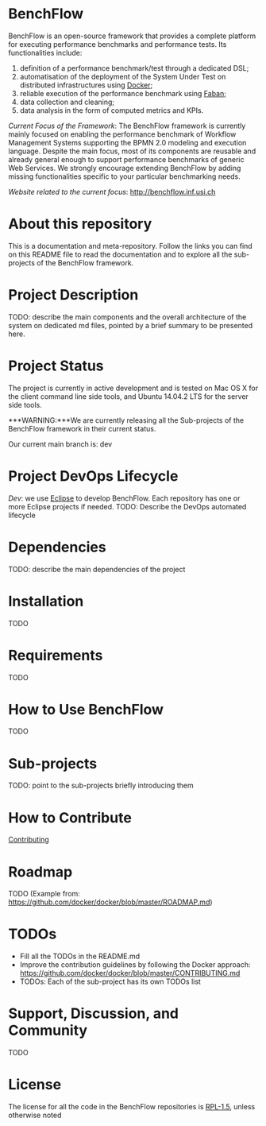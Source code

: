 # BenchFlow
BenchFlow is an open-source framework that provides a complete platform for executing performance benchmarks and performance tests. Its functionalities include:

1. definition of a performance benchmark/test through a dedicated DSL;
2. automatisation of the deployment of the System Under Test on distributed infrastructures using [Docker](https://www.docker.com);
3. reliable execution of the performance benchmark using [Faban](http://faban.org);
4. data collection and cleaning;
5. data analysis in the form of computed metrics and KPIs.

*Current Focus of the Framework*: 
The BenchFlow framework is currently mainly focused on enabling the performance benchmark of Workflow Management Systems supporting the BPMN 2.0 modeling and execution language. Despite the main focus, most of its components are reusable and already general enough to support performance benchmarks of generic Web Services. We strongly encourage extending BenchFlow by adding missing functionalities specific to your particular benchmarking needs. 

*Website related to the current focus*: http://benchflow.inf.usi.ch

# About this repository
This is a documentation and meta-repository. Follow the links you can find on this README file to read the documentation and to explore all the sub-projects of the BenchFlow framework.

# Project Description
TODO: describe the main components and the overall architecture of the system on dedicated md files, pointed by a brief summary to be presented here.

# Project Status
The project is currently in active development and is tested on Mac OS X for the client command line side tools, and Ubuntu 14.04.2 LTS for the server side tools. 

***WARNING:***We are currently releasing all the Sub-projects of the BenchFlow framework in their current status.

Our current main branch is: dev

# Project DevOps Lifecycle
*Dev*: we use [Eclipse](https://www.eclipse.org/home/index.php) to develop BenchFlow. Each repository has one or more Eclipse projects if needed.
TODO: Describe the DevOps automated lifecycle

# Dependencies
TODO: describe the main dependencies of the project

# Installation
TODO

# Requirements
TODO

# How to Use BenchFlow
TODO

# Sub-projects
TODO: point to the sub-projects briefly introducing them

# How to Contribute
[Contributing](documentation/contributing.md)

# Roadmap
TODO (Example from: https://github.com/docker/docker/blob/master/ROADMAP.md)

# TODOs
* Fill all the TODOs in the README.md
* Improve the contribution guidelines by following the Docker approach: https://github.com/docker/docker/blob/master/CONTRIBUTING.md
* TODOs: Each of the sub-project has its own TODOs list 

# Support, Discussion, and Community
TODO

# License
The license for all the code in the BenchFlow repositories is [RPL-1.5](LICENSE), unless otherwise noted